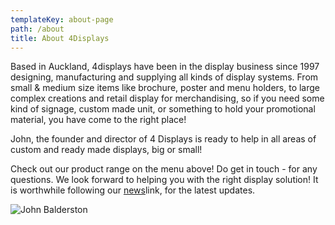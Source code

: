 ```yaml
---
templateKey: about-page
path: /about
title: About 4Displays
---
```

Based in Auckland, 4displays have been in the display business since 1997 designing, manufacturing and supplying all kinds of display systems. From small & medium size items like brochure, poster and menu holders, to large complex creations and retail display for merchandising, so if you need some kind of signage, custom made unit, or something to hold your promotional material, you have come to the right place!

John, the founder and director of 4 Displays is ready to help in all areas of custom and ready made displays, big or small!

Check out our product range on the menu above! Do get in touch - for any questions. We look forward to helping you with the right display solution! It is worthwhile following our [news](http://www.4displays.co.nz/news/)link, for the latest updates.

![John Balderston](/img/john.png)
